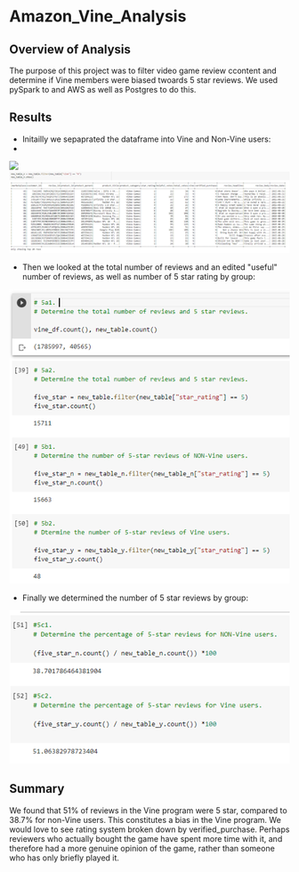 # Amazon_Vine_Analysis



## Overview of Analysis 

The purpose of this project was to filter video game review ccontent and determine if Vine members were biased twoards 5 star reviews. We used pySpark to and AWS as well as Postgres to do this. 

## Results

- Initailly we sepaprated the dataframe into Vine and Non-Vine users:
- 
![](https://github.com/Mikeblanchard/Amazon_Vine_Analysis/blob/main/Resources/Chal_16.png%20.png)
![](https://github.com/Mikeblanchard/Amazon_Vine_Analysis/blob/main/Resources/Chal_16-2.png%20.png)

- Then we looked at the total number of reviews and an edited "useful" number of reviews, as well as number of 5 star rating by group:

![](https://github.com/Mikeblanchard/Amazon_Vine_Analysis/blob/main/Resources/Chal_16-3.png%20.png)

- Finally we determined the number of 5 star reviews by group:

![](https://github.com/Mikeblanchard/Amazon_Vine_Analysis/blob/main/Resources/Chal_16-4.png%20.png)


## Summary

We found that 51% of reviews in the Vine program were 5 star, compared to 38.7%  for non-Vine users. This constitutes a bias in the Vine program. We would love to see rating system broken down by verified_purchase. Perhaps reviewers who actually bought the game have spent more time with it, and therefore had a more genuine opinion of the game, rather than someone who has only briefly played it.
